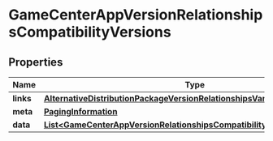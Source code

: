 

# GameCenterAppVersionRelationshipsCompatibilityVersions


## Properties

| Name | Type | Description | Notes |
|------------ | ------------- | ------------- | -------------|
|**links** | [**AlternativeDistributionPackageVersionRelationshipsVariantsLinks**](AlternativeDistributionPackageVersionRelationshipsVariantsLinks.md) |  |  [optional] |
|**meta** | [**PagingInformation**](PagingInformation.md) |  |  [optional] |
|**data** | [**List&lt;GameCenterAppVersionRelationshipsCompatibilityVersionsDataInner&gt;**](GameCenterAppVersionRelationshipsCompatibilityVersionsDataInner.md) |  |  [optional] |



